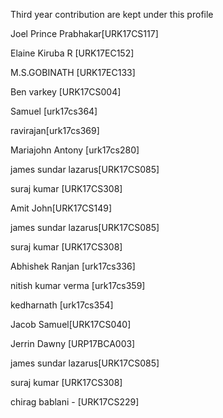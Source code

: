 Third year contribution are kept under this profile

Joel Prince Prabhakar[URK17CS117]

Elaine Kiruba R [URK17EC152]

M.S.GOBINATH [URK17EC133]

Ben varkey [URK17CS004]

Samuel [urk17cs364]

ravirajan[urk17cs369]

Mariajohn Antony [urk17cs280]

james sundar lazarus[URK17CS085]

suraj kumar [URK17CS308]

Amit John[URK17CS149]

james sundar lazarus[URK17CS085]

suraj kumar [URK17CS308]

Abhishek Ranjan [urk17cs336]

nitish kumar verma [urk17cs359]

kedharnath [urk17cs354]

Jacob Samuel[URK17CS040]

Jerrin Dawny [URP17BCA003]

james sundar lazarus[URK17CS085]

suraj kumar [URK17CS308]

chirag bablani - [URK17CS229]

